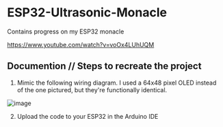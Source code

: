 # ESP32-Ultrasonic-Monacle

Contains progress on my ESP32 monacle

https://www.youtube.com/watch?v=voOx4LUhUQM

## Documention // Steps to recreate the project

1. Mimic the following wiring diagram. I used a 64x48 pixel OLED instead of the one pictured, but they're functionally identical.

![image](https://user-images.githubusercontent.com/27019702/165429024-f30e5e33-fa4c-496a-a7b1-71ce805893c4.png)

2. Upload the code to your ESP32 in the Arduino IDE
